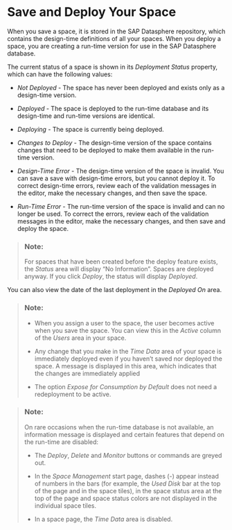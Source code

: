 <!-- loio95973c709373415ebf42f6446a909924 -->

# Save and Deploy Your Space

When you save a space, it is stored in the SAP Datasphere repository, which contains the design-time definitions of all your spaces. When you deploy a space, you are creating a run-time version for use in the SAP Datasphere database.

The current status of a space is shown in its *Deployment Status* property, which can have the following values:

-   *Not Deployed* - The space has never been deployed and exists only as a design-time version.

-   *Deployed* - The space is deployed to the run-time database and its design-time and run-time versions are identical.

-   *Deploying* - The space is currently being deployed.

-   *Changes to Deploy* - The design-time version of the space contains changes that need to be deployed to make them available in the run-time version.

-   *Design-Time Error* - The design-time version of the space is invalid. You can save a save with design-time errors, but you cannot deploy it. To correct design-time errors, review each of the validation messages in the editor, make the necessary changes, and then save the space.

-   *Run-Time Error* - The run-time version of the space is invalid and can no longer be used. To correct the errors, review each of the validation messages in the editor, make the necessary changes, and then save and deploy the space.


> ### Note:  
> For spaces that have been created before the deploy feature exists, the *Status* area will display “No Information”. Spaces are deployed anyway. If you click *Deploy*, the status will display *Deployed*.

You can also view the date of the last deployment in the *Deployed On* area.

> ### Note:  
> -   When you assign a user to the space, the user becomes active when you save the space. You can view this in the *Active* column of the *Users* area in your space.
> 
> -   Any change that you make in the *Time Data* area of your space is immediately deployed even if you haven’t saved nor deployed the space. A message is displayed in this area, which indicates that the changes are immediately applied
> -   The option *Expose for Consumption by Default* does not need a redeployment to be active.

> ### Note:  
> On rare occasions when the run-time database is not available, an information message is displayed and certain features that depend on the run-time are disabled:
> 
> -   The *Deploy*, *Delete* and *Monitor* buttons or commands are greyed out.
> 
> -   In the *Space Management* start page, dashes \(-\) appear instead of numbers in the bars \(for example, the *Used Disk* bar at the top of the page and in the space tiles\), in the space status area at the top of the page and space status colors are not displayed in the individual space tiles.
> 
> -   In a space page, the *Time Data* area is disabled.

